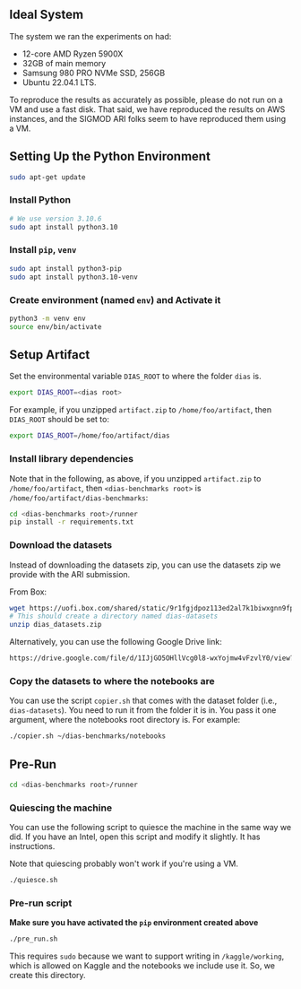 ## Ideal System

The system we ran the experiments on had:
- 12-core AMD Ryzen 5900X
- 32GB of main memory
- Samsung 980 PRO NVMe SSD, 256GB
- Ubuntu 22.04.1 LTS.

To reproduce the results as accurately as possible, please do not run on a VM
and use a fast disk. That said, we have reproduced the results on AWS instances,
and the SIGMOD ARI folks seem to have reproduced them using a VM.

## Setting Up the Python Environment

```bash
sudo apt-get update
```

### Install Python

```bash
# We use version 3.10.6
sudo apt install python3.10
```

### Install `pip`, `venv`
```bash
sudo apt install python3-pip
sudo apt install python3.10-venv
```

### Create environment (named `env`) and Activate it
```bash
python3 -m venv env
source env/bin/activate
```

## Setup Artifact

Set the environmental variable `DIAS_ROOT` to where the folder `dias` is.
```bash
export DIAS_ROOT=<dias root>
```

For example, if you unzipped `artifact.zip` to `/home/foo/artifact`, then `DIAS_ROOT`
should be set to:
```bash
export DIAS_ROOT=/home/foo/artifact/dias
```

### Install library dependencies

Note that in the following, as above, if you unzipped `artifact.zip` to
`/home/foo/artifact`, then `<dias-benchmarks root>` is `/home/foo/artifact/dias-benchmarks`:

```bash
cd <dias-benchmarks root>/runner
pip install -r requirements.txt
```

### Download the datasets

Instead of downloading the datasets zip, you can use the datasets zip we provide
with the ARI submission.

From Box:
```bash
wget https://uofi.box.com/shared/static/9r1fgjdpoz113ed2al7k1biwxgnn9fpa -O dias_datasets.zip
# This should create a directory named dias-datasets
unzip dias_datasets.zip
```

Alternatively, you can use the following Google Drive link:
```bash
https://drive.google.com/file/d/1IJjGO5OHllVcg0l8-wxYojmw4vFzvlY0/view?usp=share_link
```

### Copy the datasets to where the notebooks are
You can use the script `copier.sh` that comes with the dataset folder (i.e., `dias-datasets`). You need to run it from the folder it is in. You pass it one argument, where the notebooks root directory is. For example:
```bash
./copier.sh ~/dias-benchmarks/notebooks
```

## Pre-Run

```bash
cd <dias-benchmarks root>/runner
```

### Quiescing the machine

You can use the following script to quiesce the machine in the same way we did. If you have an Intel, open this script and modify it slightly. It has instructions.

Note that quiescing probably won't work if you're using a VM.
```bash
./quiesce.sh
```

### Pre-run script

**Make sure you have activated the `pip` environment created above**

```bash
./pre_run.sh
```

This requires `sudo` because we want to support writing in `/kaggle/working`, which is allowed on Kaggle and the notebooks we include use it. So, we create this directory.
